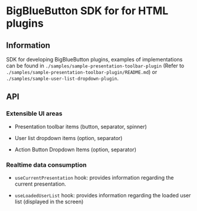 # BigBlueButton SDK for for HTML plugins

## Information

SDK for developing BigBlueButton plugins, examples of implementations can be found in `./samples/sample-presentation-toolbar-plugin` (Refer to `./samples/sample-presentation-toolbar-plugin/README.md`) or `./samples/sample-user-list-dropdown-plugin`.

## API
### Extensible UI areas
- Presentation toolbar items (button, separator, spinner)

- User list dropdown items (option, separator) 

- Action Button Dropdown Items (option, separator)

### Realtime data consumption
- `useCurrentPresentation` hook: provides information regarding the current presentation.

- `useLoadedUserList` hook: provides information regarding the loaded user list (displayed in the screen)
